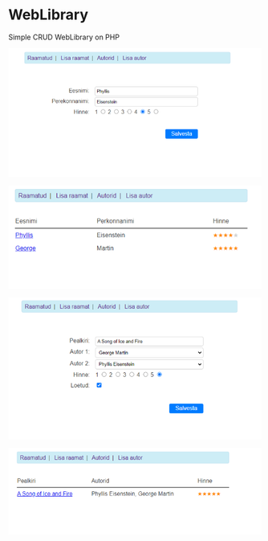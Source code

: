 # WebLibrary
Simple CRUD WebLibrary on PHP

![](.\ImagesForReadMe\Library_Author.png)

![](.\ImagesForReadMe\Library_Authors.png)

![](.\ImagesForReadMe\Library_Book.png)

![](.\ImagesForReadMe\Library_Books.png)